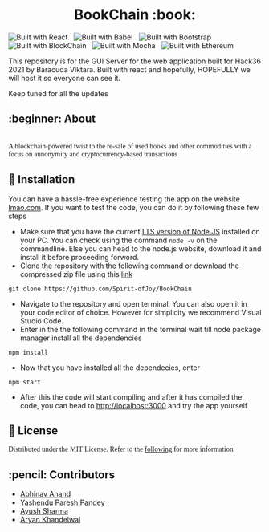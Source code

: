 <!-- Heading1(Title) -->
<h1 align = center>BookChain :book:</font></h1>

![Built with React](https://img.shields.io/badge/React-000000?style=for-the-badge&logo=react&logoColor=61DAFB)
&nbsp;
![Built with Babel](https://img.shields.io/badge/Babel-F9DC3E?style=for-the-badge&logo=Babel&logoColor=black)
&nbsp;
![Built with Bootstrap](https://img.shields.io/badge/Bootstrap-563D7C?style=for-the-badge&logo=bootstrap&logoColor=white)
&nbsp;
![Built with BlockChain](https://img.shields.io/badge/Blockchain-121D33?style=for-the-badge&logo=Blockchain.com&logoColor=white)
&nbsp;
![Built with Mocha](https://img.shields.io/badge/Mocha-8D6748?style=for-the-badge&logo=Mocha&logoColor=white)
&nbsp;
![Built with Ethereum](https://img.shields.io/badge/Ethereum-3B80AE?style=for-the-badge&logo=Ethereum&logoColor=white)



This repository is for the GUI Server for the web application built for Hack36 2021 by Baracuda Viktara. 
Built with react and hopefully, HOPEFULLY we will host it so everyone can see it. 

Keep tuned for all the updates

<p id="About"><h2><font>:beginner: About </font></h2></p>
<br>
<!-- Description -->
<font face = "Verdana"> A blockchain-powered twist to the re-sale of used books and other commodities with a focus on annonymity and cryptocurrency-based transactions </font>


<!-- Installation -->
<p id="Installation"><h2><font>🚀 Installation </font></h2></p>

You can have a hassle-free experience testing the app on the website [lmao.com](lmao.com). If you want to test the code, you can do it by following these few steps 
* Make sure that you have the current [LTS version of Node.JS](https://nodejs.org/en/) installed on your PC. You can check using the command ```node -v``` on the commandline. Else you can head to the node.js website, download it and install it before proceeding forword.  
* Clone the repository with the following command or download the compressed zip file using this [link](https://github.com/ayayushsharma/hack36-frontend/archive/refs/heads/master.zip)
```
git clone https://github.com/Spirit-ofJoy/BookChain
```

* Navigate to the repository and open terminal. You can also open it in your code editor of choice. However for simplicity we recommend Visual Studio Code.
* Enter in the the following command in the terminal wait till node package manager install all the dependencies 
```
npm install
```

* Now that you have installed all the dependecies, enter
```
npm start
```
* After this the code will start compiling and after it has compiled the code, you can head to [http://localhost:3000](http://localhost:3000) and try the app yourself

<p id="License"><h2><font>📘 License </font></h2></p>
<font face = "Verdana"> Distributed under the MIT License. Refer to the <a href="https://github.com/git/git-scm.com/blob/main/MIT-LICENSE.txt">following</a> for more information.</font>

<p id="Developers"><h2><font> :pencil: Contributors </font></h2></p>
<UL>
    <li><a href = "https://https://github.com/me-abhinav-1001"> Abhinav Anand </a> 
    <li><a href = "https://github.com/Spirit-ofJoy"> Yashendu Paresh Pandey </a>
    <li><a href = "https://github.com/ayayushsharma"> Ayush Sharma</a>
    <li><a href = "https://github.com/Ark2307"> Aryan Khandelwal</a>
    
</UL>
